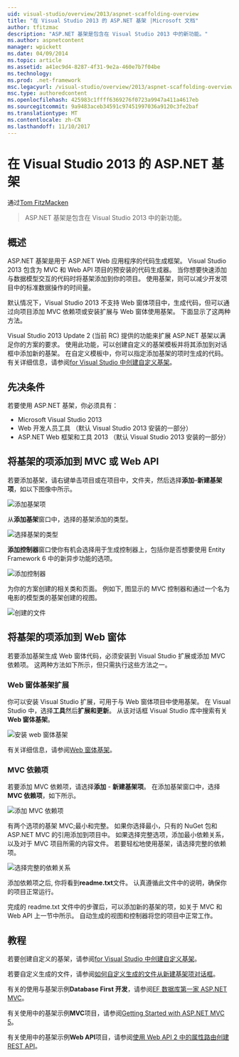 ```yaml
---
uid: visual-studio/overview/2013/aspnet-scaffolding-overview
title: "在 Visual Studio 2013 的 ASP.NET 基架 |Microsoft 文档"
author: tfitzmac
description: "ASP.NET 基架是包含在 Visual Studio 2013 中的新功能。"
ms.author: aspnetcontent
manager: wpickett
ms.date: 04/09/2014
ms.topic: article
ms.assetid: a41ec9d4-8287-4f31-9e2a-460e7b7f04be
ms.technology: 
ms.prod: .net-framework
msc.legacyurl: /visual-studio/overview/2013/aspnet-scaffolding-overview
msc.type: authoredcontent
ms.openlocfilehash: 425983c1ffff6369276f0723a9947a411a4617eb
ms.sourcegitcommit: 9a9483aceb34591c97451997036a9120c3fe2baf
ms.translationtype: MT
ms.contentlocale: zh-CN
ms.lasthandoff: 11/10/2017
---
```

<a name="aspnet-scaffolding-in-visual-studio-2013"></a>在 Visual Studio 2013 的 ASP.NET 基架
====================
通过[Tom FitzMacken](https://github.com/tfitzmac)

> ASP.NET 基架是包含在 Visual Studio 2013 中的新功能。


## <a name="overview"></a>概述

ASP.NET 基架是用于 ASP.NET Web 应用程序的代码生成框架。 Visual Studio 2013 包含为 MVC 和 Web API 项目的预安装的代码生成器。 当你想要快速添加与数据模型交互的代码时将基架添加到你的项目。 使用基架，则可以减少开发项目中的标准数据操作的时间量。

默认情况下，Visual Studio 2013 不支持 Web 窗体项目中，生成代码，但可以通过向项目添加 MVC 依赖项或安装扩展与 Web 窗体使用基架。 下面显示了这两种方法。

Visual Studio 2013 Update 2 (当前 RC) 提供的功能来扩展 ASP.NET 基架以满足你的方案的要求。 使用此功能，可以创建自定义的基架模板并将其添加到对话框中添加新的基架。 在自定义模板中，你可以指定添加基架的项时生成的代码。 有关详细信息，请参阅[for Visual Studio 中创建自定义基架](https://go.microsoft.com/fwlink/p/?LinkId=395029)。

## <a name="prerequisites"></a>先决条件

若要使用 ASP.NET 基架，你必须具有：

- Microsoft Visual Studio 2013
- Web 开发人员工具 （默认 Visual Studio 2013 安装的一部分）
- ASP.NET Web 框架和工具 2013 （默认 Visual Studio 2013 安装的一部分）

## <a name="add-a-scaffolded-item-to-mvc-or-web-api"></a>将基架的项添加到 MVC 或 Web API

若要添加基架，请右键单击项目或在项目中，文件夹，然后选择**添加**–**新建基架项**，如以下图像中所示。

![添加基架项](aspnet-scaffolding-overview/_static/image1.png)

从**添加基架**窗口中，选择的基架添加的类型。

![选择基架的类型](aspnet-scaffolding-overview/_static/image2.png)

**添加控制器**窗口使你有机会选择用于生成控制器上，包括你是否想要使用 Entity Framework 6 中的新异步功能的选项。

![添加控制器](aspnet-scaffolding-overview/_static/image3.png)

为你的方案创建的相关类和页面。 例如下, 图显示的 MVC 控制器和通过一个名为电影的模型类的基架创建的视图。

![创建的文件](aspnet-scaffolding-overview/_static/image4.png)

## <a name="add-a-scaffolded-item-to-web-forms"></a>将基架的项添加到 Web 窗体

若要添加基架生成 Web 窗体代码，必须安装到 Visual Studio 扩展或添加 MVC 依赖项。 这两种方法如下所示，但只需执行这些方法之一。

### <a name="web-forms-scaffolding-extension"></a>Web 窗体基架扩展

你可以安装 Visual Studio 扩展，可用于与 Web 窗体项目中使用基架。 在 Visual Studio 中，选择**工具**然后**扩展和更新**。 从该对话框 Visual Studio 库中搜索有关**Web 窗体基架**。

![安装 web 窗体基架](aspnet-scaffolding-overview/_static/image5.png)

有关详细信息，请参阅[Web 窗体基架](https://go.microsoft.com/fwlink/p/?LinkId=396478)。

### <a name="mvc-dependencies"></a>MVC 依赖项

若要添加 MVC 依赖项，请选择**添加** - **新建基架项**。 在添加基架窗口中，选择**MVC 依赖项**，如下所示。

![添加 MVC 依赖项](aspnet-scaffolding-overview/_static/image6.png)

有两个选项的基架 MVC;最小和完整。 如果你选择最小，只有的 NuGet 包和 ASP.NET MVC 的引用添加到项目中。 如果选择完整选项，添加最小依赖关系，以及对于 MVC 项目所需的内容文件。 若要轻松地使用基架，请选择完整的依赖项。

![选择完整的依赖关系](aspnet-scaffolding-overview/_static/image7.png)

添加依赖项之后, 你将看到**readme.txt**文件。 认真遵循此文件中的说明，确保你的项目正常运行。

完成的 readme.txt 文件中的步骤后，可以添加新的基架的项，如关于 MVC 和 Web API 上一节中所示。 自动生成的视图和控制器将您的项目中正常工作。

## <a name="tutorials"></a>教程

若要创建自定义的基架，请参阅[for Visual Studio 中创建自定义基架](https://go.microsoft.com/fwlink/p/?LinkId=395029)。

若要自定义生成的文件，请参阅[如何自定义生成的文件从新建基架项对话框](https://blogs.msdn.com/b/webdev/archive/2013/12/26/how-to-customize-the-generated-files-from-the-new-scaffolded-item-dialog.aspx)。

有关的使用与基架示例**Database First 开发**，请参阅[EF 数据库第一家 ASP.NET MVC](../../../mvc/overview/getting-started/database-first-development/setting-up-database.md)。

有关使用中的基架示例**MVC**项目，请参阅[Getting Started with ASP.NET MVC 5](../../../mvc/overview/getting-started/introduction/getting-started.md)。

有关使用中的基架示例**Web API**项目，请参阅[使用 Web API 2 中的属性路由创建 REST API](../../../web-api/overview/web-api-routing-and-actions/create-a-rest-api-with-attribute-routing.md)。
